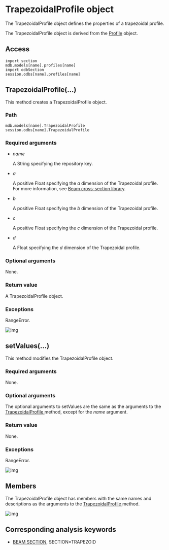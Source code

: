 # TrapezoidalProfile object

The TrapezoidalProfile object defines the properties of a trapezoidal profile.

The TrapezoidalProfile object is derived from the [Profile](https://help.3ds.com/2021/English/DSSIMULIA_Established/SIMACAEKERRefMap/simaker-c-profilepyc.htm?ContextScope=all) object.

## Access

```
import section
mdb.models[name].profiles[name]
import odbSection
session.odbs[name].profiles[name]
```

## TrapezoidalProfile(...)



This method creates a TrapezoidalProfile object.



### Path

```
mdb.models[name].TrapezoidalProfile
session.odbs[name].TrapezoidalProfile
```

### Required arguments

- *name*

  A String specifying the repository key.

- *a*

  A positive Float specifying the *a* dimension of the Trapezoidal profile. For more information, see [Beam cross-section library](https://help.3ds.com/2021/English/DSSIMULIA_Established/SIMACAEELMRefMap/simaelm-c-beamcrosssectlib.htm?ContextScope=all).

- *b*

  A positive Float specifying the *b* dimension of the Trapezoidal profile.

- *c*

  A positive Float specifying the *c* dimension of the Trapezoidal profile.

- *d*

  A Float specifying the *d* dimension of the Trapezoidal profile.

### Optional arguments

None.

### Return value

A TrapezoidalProfile object.

### Exceptions

RangeError.

![img](https://help.3ds.com/2021/English/DSSIMULIA_Established/IconsReference/butix_top_wline.png)

## setValues(...)



This method modifies the TrapezoidalProfile object.



### Required arguments

None.

### Optional arguments

The optional arguments to setValues are the same as the arguments to the [TrapezoidalProfile ](https://help.3ds.com/2021/English/DSSIMULIA_Established/SIMACAEKERRefMap/simaker-c-trapezoidalprofilepyc.htm?ContextScope=all#simaker-trapezoidalprofiletrapezoidalprofilepyc)method, except for the *name* argument.

### Return value

None.

### Exceptions

RangeError.

![img](https://help.3ds.com/2021/English/DSSIMULIA_Established/IconsReference/butix_top_wline.png)

## Members

The TrapezoidalProfile object has members with the same names and descriptions as the arguments to the [TrapezoidalProfile ](https://help.3ds.com/2021/English/DSSIMULIA_Established/SIMACAEKERRefMap/simaker-c-trapezoidalprofilepyc.htm?ContextScope=all#simaker-trapezoidalprofiletrapezoidalprofilepyc)method.

![img](https://help.3ds.com/2021/English/DSSIMULIA_Established/IconsReference/butix_top_wline.png)

## Corresponding analysis keywords

- [BEAM SECTION](https://help.3ds.com/2021/English/DSSIMULIA_Established/SIMACAEKEYRefMap/simakey-r-beamsection.htm?ContextScope=all#simakey-r-beamsection), SECTION=TRAPEZOID